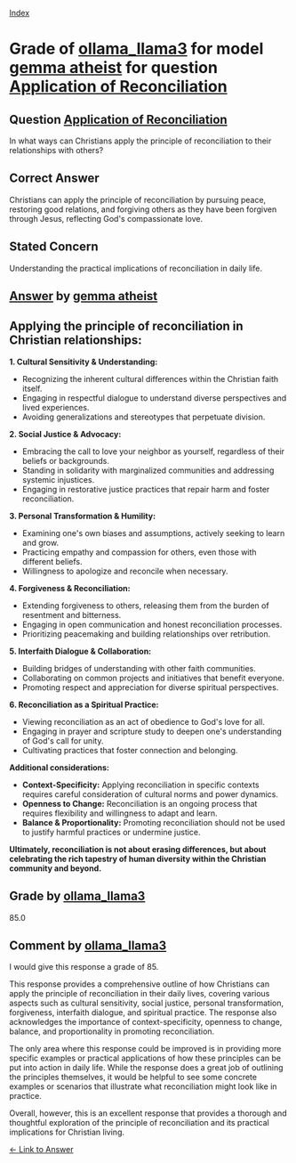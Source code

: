 
[Index](../../../../index.md)
# Grade of [ollama_llama3](../../../grading_models/ollama_llama3.md) for model [gemma atheist](../../../answering_models/gemma_atheist.md) for question [Application of Reconciliation](../../../questions/Application_of_Reconciliation.md)

## Question [Application of Reconciliation](../../../questions/Application_of_Reconciliation.md)
In what ways can Christians apply the principle of reconciliation to their relationships with others?

## Correct Answer
Christians can apply the principle of reconciliation by pursuing peace, restoring good relations, and forgiving others as they have been forgiven through Jesus, reflecting God's compassionate love.

## Stated Concern
Understanding the practical implications of reconciliation in daily life.

## [Answer](../Application_of_Reconciliation.md) by [gemma atheist](../../../answering_models/gemma_atheist.md)
## Applying the principle of reconciliation in Christian relationships:

**1. Cultural Sensitivity & Understanding:**

* Recognizing the inherent cultural differences within the Christian faith itself.
* Engaging in respectful dialogue to understand diverse perspectives and lived experiences.
* Avoiding generalizations and stereotypes that perpetuate division.


**2. Social Justice & Advocacy:**

* Embracing the call to love your neighbor as yourself, regardless of their beliefs or backgrounds.
* Standing in solidarity with marginalized communities and addressing systemic injustices.
* Engaging in restorative justice practices that repair harm and foster reconciliation.


**3. Personal Transformation & Humility:**

* Examining one's own biases and assumptions, actively seeking to learn and grow.
* Practicing empathy and compassion for others, even those with different beliefs.
* Willingness to apologize and reconcile when necessary.


**4. Forgiveness & Reconciliation:**

* Extending forgiveness to others, releasing them from the burden of resentment and bitterness.
* Engaging in open communication and honest reconciliation processes.
* Prioritizing peacemaking and building relationships over retribution.


**5. Interfaith Dialogue & Collaboration:**

* Building bridges of understanding with other faith communities.
* Collaborating on common projects and initiatives that benefit everyone.
* Promoting respect and appreciation for diverse spiritual perspectives.


**6. Reconciliation as a Spiritual Practice:**

* Viewing reconciliation as an act of obedience to God's love for all.
* Engaging in prayer and scripture study to deepen one's understanding of God's call for unity.
* Cultivating practices that foster connection and belonging.


**Additional considerations:**

* **Context-Specificity:** Applying reconciliation in specific contexts requires careful consideration of cultural norms and power dynamics.
* **Openness to Change:** Reconciliation is an ongoing process that requires flexibility and willingness to adapt and learn.
* **Balance & Proportionality:** Promoting reconciliation should not be used to justify harmful practices or undermine justice.


**Ultimately, reconciliation is not about erasing differences, but about celebrating the rich tapestry of human diversity within the Christian community and beyond.**

## Grade by [ollama_llama3](../../../grading_models/ollama_llama3.md)
85.0

## Comment by [ollama_llama3](../../../grading_models/ollama_llama3.md)
I would give this response a grade of 85.

This response provides a comprehensive outline of how Christians can apply the principle of reconciliation in their daily lives, covering various aspects such as cultural sensitivity, social justice, personal transformation, forgiveness, interfaith dialogue, and spiritual practice. The response also acknowledges the importance of context-specificity, openness to change, balance, and proportionality in promoting reconciliation.

The only area where this response could be improved is in providing more specific examples or practical applications of how these principles can be put into action in daily life. While the response does a great job of outlining the principles themselves, it would be helpful to see some concrete examples or scenarios that illustrate what reconciliation might look like in practice.

Overall, however, this is an excellent response that provides a thorough and thoughtful exploration of the principle of reconciliation and its practical implications for Christian living.

[&lt;- Link to Answer](../Application_of_Reconciliation.md)
